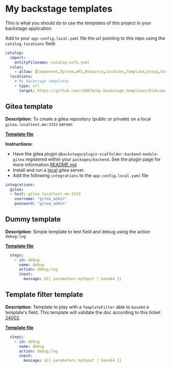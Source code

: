 # My backstage templates

This is what you should do to use the templates of this project in your backstage application

Add to your `app-config.local.yaml` file the url pointing to this repo using the `catalog.locations` field:

```yaml
catalog:
  import:
    entityFilename: catalog-info.yaml
  rules:
    - allow: [Component,System,API,Resource,Location,Template,Group,User]
  locations:
    # My backstage templates
    - type: url
      target: https://github.com/ch007m/my-backstage-templates/blob/main/all.yaml
```

## Gitea template

**Description**: To create a gitea repository (public or private) on a local `gitea.localtest.me:3333` server.

[**Template file**](./gitea/template.yaml)

**Instructions**:

- Have the gitea plugin `@backstage/plugin-scaffolder-backend-module-gitea` registered within your `packages/backend`. See the plugin page for more information [README.md](https://github.com/backstage/backstage/blob/master/plugins/scaffolder-backend-module-gitea/README.md)
- Install and run a [local](https://github.com/ch007m/my-gitea/tree/main) gitea server.
- Add the following `integrations` to the `app-config.local.yaml` file
```yaml
integrations:
  gitea:
  - host: gitea.localtest.me:3333
    username: "gitea_admin"
    password: "gitea_admin"
```

## Dummy template

**Description**: Simple template to test field and debug using the action `debug:log`

[**Template file**](./dummy/template.yaml)

```yaml
  steps:
    - id: debug
      name: debug
      action: debug:log
      input:
        message: ${{ parameters.myInput | base64 }}
```

## Template filter template

**Description**: Template to play with a `TemplateFilter` able to `base64` a template's field. This template will validate the doc according to this ticket [24002](https://github.com/backstage/backstage/issues/24002). 

[**Template file**](./dummy/template.yaml)

```yaml
  steps:
    - id: debug
      name: debug
      action: debug:log
      input:
        message: ${{ parameters.myInput | base64 }}
```
